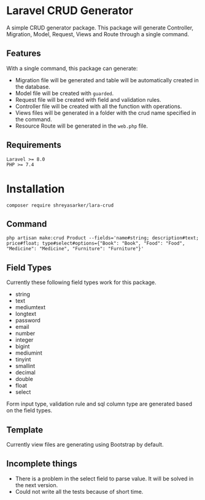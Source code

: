 # Laravel CRUD Generator

A simple CRUD generator package. This package will generate 
Controller, Migration, Model, Request, Views and Route through a single command.

## Features

With a single command, this package can generate:
- Migration file will be generated and table will be automatically created in the database.
- Model file will be created with `guarded`.
- Request file will be created with field and validation rules.
- Controller file will be created with all the function with operations.
- Views files will be generated in a folder with the crud name specified in the command.
- Resource Route will be generated in the `web.php` file.

## Requirements
    Laravel >= 8.0
    PHP >= 7.4

# Installation

```
composer require shreyasarker/lara-crud
```
## Command

```
php artisan make:crud Product --fields='name#string; description#text; price#float; type#select#options={"Book": "Book", "Food": "Food", "Medicine": "Medicine", "Furniture": "Furniture"}'
```

## Field Types
Currently these following field types work for this package.

- string
- text
- mediumtext
- longtext
- password
- email
- number
- integer
- bigint
- mediumint
- tinyint
- smallint
- decimal
- double
- float
- select

Form input type, validation rule and sql column type are generated based on the field types.

## Template

Currently view files are generating using Bootstrap by default.

## Incomplete things

- There is a problem in the select field to parse value. It will be solved in the next version.
- Could not write all the tests because of short time.
